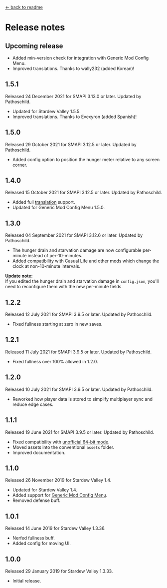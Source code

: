 ﻿﻿[← back to readme](README.md)

# Release notes
## Upcoming release
* Added min-version check for integration with Generic Mod Config Menu.
* Improved translations. Thanks to wally232 (added Korean)!

## 1.5.1
Released 24 December 2021 for SMAPI 3.13.0 or later. Updated by Pathoschild.

* Updated for Stardew Valley 1.5.5.
* Improved translations. Thanks to Evexyron (added Spanish)!

## 1.5.0
Released 29 October 2021 for SMAPI 3.12.5 or later. Updated by Pathoschild.

* Added config option to position the hunger meter relative to any screen corner.

## 1.4.0
Released 15 October 2021 for SMAPI 3.12.5 or later. Updated by Pathoschild.

* Added full [translation](https://stardewvalleywiki.com/Modding:Translations) support.
* Updated for Generic Mod Config Menu 1.5.0.

## 1.3.0
Released 04 September 2021 for SMAPI 3.12.6 or later. Updated by Pathoschild.

* The hunger drain and starvation damage are now configurable per-minute instead of per-10-minutes.
* Added compatibility with Casual Life and other mods which change the clock at non-10-minute intervals.

**Update note:**  
If you edited the hunger drain and starvation damage in `config.json`, you'll need to reconfigure them
with the new per-minute fields.

## 1.2.2
Released 12 July 2021 for SMAPI 3.9.5 or later. Updated by Pathoschild.

* Fixed fullness starting at zero in new saves.

## 1.2.1
Released 11 July 2021 for SMAPI 3.9.5 or later. Updated by Pathoschild.

* Fixed fullness over 100% allowed in 1.2.0.

## 1.2.0
Released 10 July 2021 for SMAPI 3.9.5 or later. Updated by Pathoschild.

* Reworked how player data is stored to simplify multiplayer sync and reduce edge cases.

## 1.1.1
Released 19 June 2021 for SMAPI 3.9.5 or later. Updated by Pathoschild.

* Fixed compatibility with [unofficial 64-bit mode](https://stardewvalleywiki.com/Modding:Migrate_to_64-bit_on_Windows).
* Moved assets into the conventional `assets` folder.
* Improved documentation.

## 1.1.0
Released 26 November 2019 for Stardew Valley 1.4.

* Updated for Stardew Valley 1.4.
* Added support for [Generic Mod Config Menu](https://www.nexusmods.com/stardewvalley/mods/5098).
* Removed defense buff.

## 1.0.1
Released 14 June 2019 for Stardew Valley 1.3.36.

* Nerfed fullness buff.
* Added config for moving UI.

## 1.0.0
Released 29 January 2019 for Stardew Valley 1.3.33.

* Initial release.
